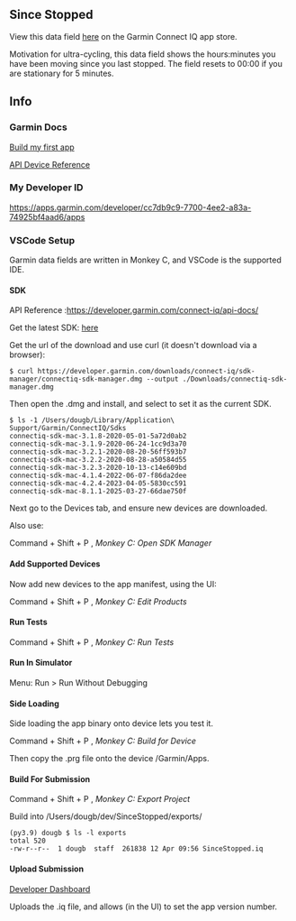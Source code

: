 ## Since Stopped

View this data field [here](https://apps.garmin.com/apps/f1cbfe29-f1a0-40c8-a16a-aff5236a6bfa) on the Garmin Connect IQ app store.

Motivation for ultra-cycling, this data field shows the hours:minutes you have been moving since you last stopped. The field resets to 00:00 if you are stationary for 5 minutes.

## Info


### Garmin Docs

[Build my first app](https://developer.garmin.com/connect-iq/connect-iq-basics/your-first-app/)

[API Device Reference](https://developer.garmin.com/connect-iq/reference-guides/devices-reference/#edge®840840solar)

### My Developer ID

https://apps.garmin.com/developer/cc7db9c9-7700-4ee2-a83a-74925bf4aad6/apps

### VSCode Setup

Garmin data fields are written in Monkey C, and VSCode is the supported IDE.

#### SDK

API Reference :https://developer.garmin.com/connect-iq/api-docs/

Get the latest SDK: [here](https://developer.garmin.com/connect-iq/sdk/)

Get the url of the download and use curl (it doesn't download via a browser):

```
$ curl https://developer.garmin.com/downloads/connect-iq/sdk-manager/connectiq-sdk-manager.dmg --output ./Downloads/connectiq-sdk-manager.dmg
```

Then open the .dmg and install, and select to set it as the current SDK.

```
$ ls -1 /Users/dougb/Library/Application\ Support/Garmin/ConnectIQ/Sdks
connectiq-sdk-mac-3.1.8-2020-05-01-5a72d0ab2
connectiq-sdk-mac-3.1.9-2020-06-24-1cc9d3a70
connectiq-sdk-mac-3.2.1-2020-08-20-56ff593b7
connectiq-sdk-mac-3.2.2-2020-08-28-a50584d55
connectiq-sdk-mac-3.2.3-2020-10-13-c14e609bd
connectiq-sdk-mac-4.1.4-2022-06-07-f86da2dee
connectiq-sdk-mac-4.2.4-2023-04-05-5830cc591
connectiq-sdk-mac-8.1.1-2025-03-27-66dae750f
```

Next go to the Devices tab, and ensure new devices are downloaded.

Also use:

Command + Shift + P , _Monkey C: Open SDK Manager_

#### Add Supported Devices

Now add new devices to the app manifest, using the UI:

Command + Shift + P , _Monkey C: Edit Products_

#### Run Tests

Command + Shift + P , _Monkey C: Run Tests_

#### Run In Simulator

Menu: Run > Run Without Debugging

#### Side Loading

Side loading the app binary onto device lets you test it.

Command + Shift + P , _Monkey C: Build for Device_

Then copy the .prg file onto the device /Garmin/Apps.

#### Build For Submission

Command + Shift + P , _Monkey C: Export Project_

Build into /Users/dougb/dev/SinceStopped/exports/

```
(py3.9) dougb $ ls -l exports 
total 520
-rw-r--r--  1 dougb  staff  261838 12 Apr 09:56 SinceStopped.iq
```

#### Upload Submission

[Developer Dashboard](https://apps.garmin.com/en-US/apps/f1cbfe29-f1a0-40c8-a16a-aff5236a6bfa)

Uploads the .iq file, and allows (in the UI) to set the app version number.
